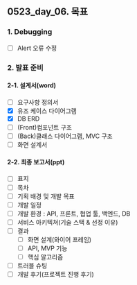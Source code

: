 ## 0523_day_06. 목표

### 1. Debugging

- [ ] Alert 오류 수정

### 2. 발표 준비

#### 2-1. 설계서(word)

- [ ] 요구사항 정의서
- [x] 유즈 케이스 다이어그램
- [x] DB ERD
- [ ] (Front)컴포넌트 구조
- [ ] (Back)클래스 다이어그램, MVC 구조
- [ ] 화면 설계서

#### 2-2. 최종 보고서(ppt)

- [ ] 표지
- [ ] 목차
- [ ] 기획 배경 및 개발 목표
- [ ] 개발 일정
- [ ] 개발 환경 : API, 프론트, 협업 툴, 백엔드, DB
- [ ] 서비스 아키텍쳐(기술 스택 & 선정 이유)
- [ ] 결과
  - [ ] 화면 설계(와이어 프레임)
  - [ ] API, MVP 기능
  - [ ] 핵심 알고리즘
- [ ] 트러블 슈팅
- [ ] 개발 후기(프로젝트 진행 후기)
